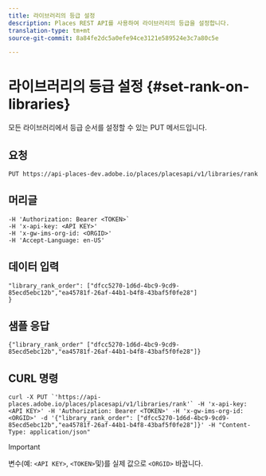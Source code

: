 ```yaml
---
title: 라이브러리의 등급 설정
description: Places REST API를 사용하여 라이브러리의 등급을 설정합니다.
translation-type: tm+mt
source-git-commit: 8a84fe2dc5a0efe94ce3121e589524e3c7a80c5e

---
```



# 라이브러리의 등급 설정 {#set-rank-on-libraries}

모든 라이브러리에서 등급 순서를 설정할 수 있는 PUT 메서드입니다.

## 요청

`PUT https://api-places-dev.adobe.io/places/placesapi/v1/libraries/rank`

## 머리글

```-H Content-Type: application/json'
-H 'Authorization: Bearer <TOKEN>`  
-H 'x-api-key: <API KEY>'  
-H 'x-gw-ims-org-id: <ORGID>'  
-H 'Accept-Language: en-US'
```

## 데이터 입력

```
"library_rank_order": ["dfcc5270-1d6d-4bc9-9cd9-85ecd5ebc12b","ea45781f-26af-44b1-b4f8-43baf5f0fe28"]  
}
```

## 샘플 응답

```
{"library_rank_order" ["dfcc5270-1d6d-4bc9-9cd9-85ecd5ebc12b","ea45781f-26af-44b1-b4f8-43baf5f0fe28"]}
```

## CURL 명령

```
curl -X PUT `'https://api-places.adobe.io/places/placesapi/v1/libraries/rank'` -H 'x-api-key: <API KEY>' -H 'Authorization: Bearer <TOKEN>' -H 'x-gw-ims-org-id: <ORGID>' -d '{"library_rank_order": ["dfcc5270-1d6d-4bc9-9cd9-85ecd5ebc12b","ea45781f-26af-44b1-b4f8-43baf5f0fe28"]}' -H "Content-Type: application/json"
```

>[!IMPORTANT]
>
>변수(예: `<API KEY>`, `<TOKEN>`및)를 실제 값으로 `<ORGID>` 바꿉니다.

